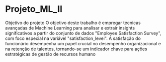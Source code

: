 # Projeto_ML_II

Objetivo do projeto
         O objetivo deste trabalho é empregar técnicas avançadas de Machine Learning para analisar e extrair insights significativos a partir do conjunto de dados "Employee Satisfaction Survey", com foco especial na variável "satisfaction_level". A satisfação do funcionário desempenha um papel crucial no desempenho organizacional e na retenção de talentos, tornando-se um indicador chave para ações estratégicas de gestão de recursos humano

         
